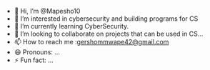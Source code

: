 - 👋 Hi, I’m @Mapesho10
- 👀 I’m interested in cybersecurity and building programs for CS
- 🌱 I’m currently learning CyberSecurity.
- 💞️ I’m looking to collaborate on projects that can be used in CS...
- 📫 How to reach me :gershommwape42@gmail.com
- 😄 Pronouns: ...
- ⚡ Fun fact: ...

<!---
Mapesho10/Mapesho10 is a ✨ special ✨ repository because its `README.md` (this file) appears on your GitHub profile.
You can click the Preview link to take a look at your changes.
--->
